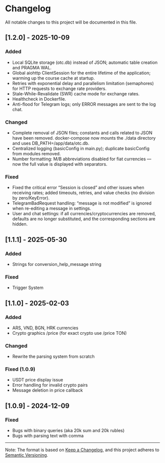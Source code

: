 # Changelog

All notable changes to this project will be documented in this file.

## [1.2.0] - 2025-10-09

### Added
- Local SQLite storage (otc.db) instead of JSON; automatic table creation and PRAGMA WAL.
- Global aiohttp ClientSession for the entire lifetime of the application; warming up the course cache at startup.
- Retries with exponential delay and parallelism limitation (semaphores) for HTTP requests to exchange rate providers.
- Stale-While-Revalidate (SWR) cache mode for exchange rates.
- Healthcheck in Dockerfile.
- Anti-flood for Telegram logs; only ERROR messages are sent to the log chat.

### Changed
- Complete removal of JSON files; constants and calls related to JSON have been removed. docker-compose now mounts the ./data directory and uses DB_PATH=/app/data/otc.db.
- Centralized logging (basicConfig in main.py); duplicate basicConfig from modules removed.
- Number formatting: M/B abbreviations disabled for fiat currencies — now the full value is displayed with separators.

### Fixed
- Fixed the critical error “Session is closed” and other issues when receiving rates; added timeouts, retries, and value checks (no division by zero/KeyError).
- TelegramBadRequest handling: “message is not modified” is ignored when re-editing a message in settings.
- User and chat settings: if all currencies/cryptocurrencies are removed, defaults are no longer substituted, and the corresponding sections are hidden.

## [1.1.1] - 2025-05-30

### Added

- Strings for conversion_help_message string

### Fixed

- Trigger System

## [1.1.0] - 2025-02-03

### Added

- ARS,  VND, BGN, HRK currencies
- Crypto graphics /price (for exact crypto use /price TON)

### Changed

- Rewrite the parsing system from scratch

### Fixed (1.0.9)

- USDT price display issue
- Error handling for invalid crypto pairs
- Message deletion in price callback

## [1.0.9] - 2024-12-09

### Fixed

- Bugs with binary queries (aka 20k sum and 20k rubles)
- Bugs with parsing text with comma

---

Note: The format is based on [Keep a Changelog](https://keepachangelog.com/en/1.0.0/),
and this project adheres to [Semantic Versioning](https://semver.org/spec/v2.0.0.html).
